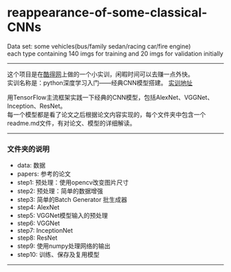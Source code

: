 # reappearance-of-some-classical-CNNs  
Data set: some vehicles(bus/family sedan/racing car/fire engine)  
each type containing 140 imgs for training and 20 imgs for validation initially  

---

这个项目是在[酷得网](www.educoder.net)上做的一个小实训，闲暇时间可以去赚一点外快。  
实训名称是：python深度学习入门——经典CNN模型搭建。 [实训地址](https://www.educoder.net/shixuns/yzg7bpqu/challenges)  

用TensorFlow主流框架实践一下经典的CNN模型，包括AlexNet、VGGNet、Inception、ResNet。  
每一个模型都是看了论文之后根据论文内容实现的，每个文件夹中包含一个readme.md文件，有对论文、模型的详细解读。  

---
### 文件夹的说明 
* data: 数据  
* papers: 参考的论文  
* step1: 预处理：使用opencv改变图片尺寸  
* step2: 预处理：简单的数据增强  
* step3: 简单的Batch Generator 批生成器  
* step4: AlexNet  
* step5: VGGNet模型输入的预处理  
* step6: VGGNet  
* step7: InceptionNet  
* step8: ResNet  
* step9: 使用numpy处理网络的输出  
* step10: 训练、保存及复用模型  
---

